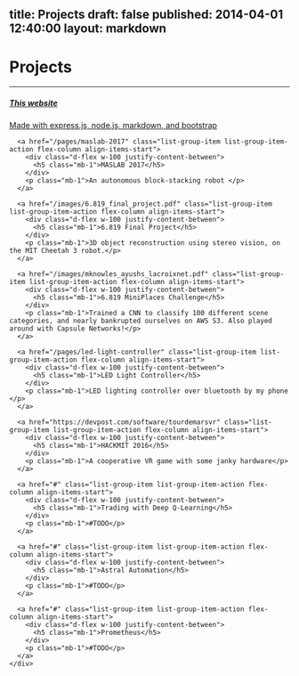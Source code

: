 title: Projects
draft: false
published: 2014-04-01 12:40:00
layout: markdown
---

<div class="jumbotron">
	<h1 class="display-6">Projects</h1>
	<hr class="my-4">
	<div class="list-group">
	  <a href="https://github.com/milokhl/personal-website" class="list-group-item list-group-item-action flex-column align-items-start">
	    <div class="d-flex w-100 justify-content-between">
	      <h5 class="mb-1">This website</h5>
	    </div>
	   	<p class="mb-1">Made with express.js, node.js, markdown, and bootstrap </p>
	  </a>

	  <a href="/pages/maslab-2017" class="list-group-item list-group-item-action flex-column align-items-start">
	    <div class="d-flex w-100 justify-content-between">
	      <h5 class="mb-1">MASLAB 2017</h5>
	    </div>
	   	<p class="mb-1">An autonomous block-stacking robot </p>
	  </a>

	  <a href="/images/6.819_final_project.pdf" class="list-group-item list-group-item-action flex-column align-items-start">
	    <div class="d-flex w-100 justify-content-between">
	      <h5 class="mb-1">6.819 Final Project</h5>
	    </div>
	   	<p class="mb-1">3D object reconstruction using stereo vision, on the MIT Cheetah 3 robot.</p>
	  </a>

	  <a href="/images/mknowles_ayushs_lacroixnet.pdf" class="list-group-item list-group-item-action flex-column align-items-start">
	  	<div class="d-flex w-100 justify-content-between">
	      <h5 class="mb-1">6.819 MiniPlaces Challenge</h5>
	    </div>
	   	<p class="mb-1">Trained a CNN to classify 100 different scene categories, and nearly bankrupted ourselves on AWS S3. Also played around with Capsule Networks!</p>
	  </a>

	  <a href="/pages/led-light-controller" class="list-group-item list-group-item-action flex-column align-items-start">
	    <div class="d-flex w-100 justify-content-between">
	      <h5 class="mb-1">LED Light Controller</h5>
	    </div>
	   	<p class="mb-1">LED lighting controller over bluetooth by my phone </p>
	  </a>

	  <a href="https://devpost.com/software/tourdemarsvr" class="list-group-item list-group-item-action flex-column align-items-start">
	    <div class="d-flex w-100 justify-content-between">
	      <h5 class="mb-1">HACKMIT 2016</h5>
	    </div>
	   	<p class="mb-1">A cooperative VR game with some janky hardware</p>
	  </a>

	  <a href="#" class="list-group-item list-group-item-action flex-column align-items-start">
	    <div class="d-flex w-100 justify-content-between">
	      <h5 class="mb-1">Trading with Deep Q-Learning</h5>
	    </div>
	   	<p class="mb-1">#TODO</p>
	  </a>

	  <a href="#" class="list-group-item list-group-item-action flex-column align-items-start">
	    <div class="d-flex w-100 justify-content-between">
	      <h5 class="mb-1">Astral Automation</h5>
	    </div>
	   	<p class="mb-1">#TODO</p>
	  </a>

	  <a href="#" class="list-group-item list-group-item-action flex-column align-items-start">
	    <div class="d-flex w-100 justify-content-between">
	      <h5 class="mb-1">Prometheus</h5>
	    </div>
	   	<p class="mb-1">#TODO</p>
	  </a>
	</div>
</div>
